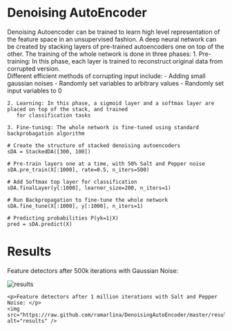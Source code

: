 Denoising AutoEncoder
=====================

Denoising Autoencoder can be trained to learn high level representation of the feature space in an unsupervised fashion.
A deep neural network can be created by stacking layers of pre-trained autoencoders one on top of the other.
The training of the whole network is done in three phases:
    1. Pre-training: In this phase, each layer is trained to reconstruct original data from corrupted version.  
        Different efficient methods of corrupting input include: 
            - Adding small gaussian noises
            - Randomly set variables to arbitrary values
            - Randomly set input variables to 0
            
    2. Learning: In this phase, a sigmoid layer and a softmax layer are placed on top of the stack, and trained
       for classification tasks
       
    3. Fine-tuning: The whole network is fine-tuned using standard backprobagation algorithm   
    
    # Create the structure of stacked denoising autoencoders
    sDA = StackedDA([300, 100])
    
    # Pre-train layers one at a time, with 50% Salt and Pepper noise
    sDA.pre_train(X[:1000], rate=0.5, n_iters=500)
    
    # Add Softmax top layer for classification
    sDA.finalLayer(y[:1000], learner_size=200, n_iters=1)
    
    # Run Backpropagation to fine-tune the whole network
    sDA.fine_tune(X[:1000], y[:1000], n_iters=1)
    
    # Predicting probabilities P(yk=1|X)
    pred = sDA.predict(X)



<div>
    <h1>Results</h1>
    <p>Feature detectors after 500k iterations with Gaussian Noise: </p>
    <img src="https://raw.github.com/ramarlina/DenoisingAutoEncoder/master/results/somDA_SP_500k.png" alt="results" />
    
    <p>Feature detectors after 1 million iterations with Salt and Pepper Noise: </p>
    <img src="https://raw.github.com/ramarlina/DenoisingAutoEncoder/master/results/somDA_1000k_MSE_0.2_SP.png" alt="results" />

</div>
